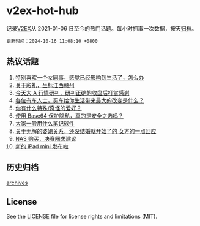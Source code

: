 # v2ex-hot-hub

 记录[V2EX](https://www.v2ex.com/)从 2021-01-06 日至今的热门话题。每小时抓取一次数据，按天[归档](archives)。

`更新时间：2024-10-16 11:08:10 +0800`

## 热议话题

1. [特别喜欢一个女同事，感觉已经影响到生活了，怎么办](https://www.v2ex.com/t/1080667)
1. [关于彩礼，坐标江西赣州](https://www.v2ex.com/t/1080514)
1. [今天大 A 行情研判，研判正确的收盘后打赏感谢](https://www.v2ex.com/t/1080651)
1. [各位有车人士，买车给你生活带来最大的改变是什么？](https://www.v2ex.com/t/1080467)
1. [你有什么特殊/奇怪的爱好？](https://www.v2ex.com/t/1080471)
1. [使用 Base64 保护隐私，真的是安全之选吗？](https://www.v2ex.com/t/1080435)
1. [大家一般用什么笔记软件](https://www.v2ex.com/t/1080521)
1. [关于无解的婆媳关系，还没结婚就开始了的 女方的一点回应](https://www.v2ex.com/t/1080646)
1. [NAS 购买，决赛圈求建议](https://www.v2ex.com/t/1080470)
1. [新的 iPad mini 发布啦](https://www.v2ex.com/t/1080599)

## 历史归档

[archives](archives)

## License

See the [LICENSE](LICENSE) file for license rights and limitations (MIT).
